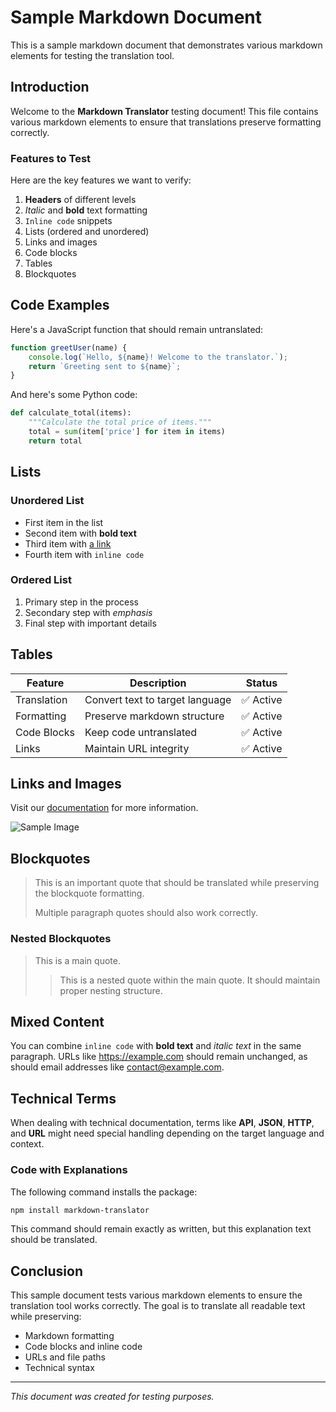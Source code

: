 # Sample Markdown Document

This is a sample markdown document that demonstrates various markdown elements for testing the translation tool.

## Introduction

Welcome to the **Markdown Translator** testing document! This file contains various markdown elements to ensure that translations preserve formatting correctly.

### Features to Test

Here are the key features we want to verify:

1. **Headers** of different levels
2. *Italic* and **bold** text formatting
3. `Inline code` snippets
4. Lists (ordered and unordered)
5. Links and images
6. Code blocks
7. Tables
8. Blockquotes

## Code Examples

Here's a JavaScript function that should remain untranslated:

```javascript
function greetUser(name) {
    console.log(`Hello, ${name}! Welcome to the translator.`);
    return `Greeting sent to ${name}`;
}
```

And here's some Python code:

```python
def calculate_total(items):
    """Calculate the total price of items."""
    total = sum(item['price'] for item in items)
    return total
```

## Lists

### Unordered List

- First item in the list
- Second item with **bold text**
- Third item with [a link](https://example.com)
- Fourth item with `inline code`

### Ordered List

1. Primary step in the process
2. Secondary step with *emphasis*
3. Final step with important details

## Tables

| Feature | Description | Status |
|---------|-------------|--------|
| Translation | Convert text to target language | ✅ Active |
| Formatting | Preserve markdown structure | ✅ Active |
| Code Blocks | Keep code untranslated | ✅ Active |
| Links | Maintain URL integrity | ✅ Active |

## Links and Images

Visit our [documentation](https://github.com/example/markdown-translator) for more information.

![Sample Image](https://via.placeholder.com/300x200?text=Sample+Image)

## Blockquotes

> This is an important quote that should be translated while preserving the blockquote formatting.
> 
> Multiple paragraph quotes should also work correctly.

### Nested Blockquotes

> This is a main quote.
> 
> > This is a nested quote within the main quote.
> > It should maintain proper nesting structure.

## Mixed Content

You can combine `inline code` with **bold text** and *italic text* in the same paragraph. URLs like https://example.com should remain unchanged, as should email addresses like contact@example.com.

## Technical Terms

When dealing with technical documentation, terms like **API**, **JSON**, **HTTP**, and **URL** might need special handling depending on the target language and context.

### Code with Explanations

The following command installs the package:

```bash
npm install markdown-translator
```

This command should remain exactly as written, but this explanation text should be translated.

## Conclusion

This sample document tests various markdown elements to ensure the translation tool works correctly. The goal is to translate all readable text while preserving:

- Markdown formatting
- Code blocks and inline code
- URLs and file paths
- Technical syntax

---

*This document was created for testing purposes.* 
